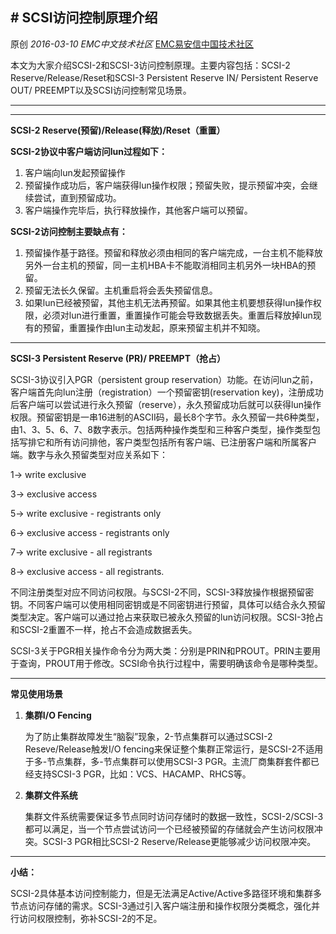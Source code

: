 ## # SCSI访问控制原理介绍

原创 *2016-03-10* *EMC中文技术社区* [EMC易安信中国技术社区](https://mp.weixin.qq.com/s?__biz=MjM5NjY0NzAwMg==&mid=402493057&idx=2&sn=ea6865ed0895bf7b21bedcd75e43486e&scene=21##)

本文为大家介绍SCSI-2和SCSI-3访问控制原理。主要内容包括：SCSI-2 Reserve/Release/Reset和SCSI-3 Persistent Reserve IN/ Persistent Reserve OUT/ PREEMPT以及SCSI访问控制常见场景。

 

------

****

**SCSI-2 Reserve(预留)/Release(释放)/Reset（重置）**

 

**SCSI-2协议中客户端访问lun过程如下：**

1. 客户端向lun发起预留操作
2. 预留操作成功后，客户端获得lun操作权限；预留失败，提示预留冲突，会继续尝试，直到预留成功。
3. 客户端操作完毕后，执行释放操作，其他客户端可以预留。

**SCSI-2访问控制主要缺点有：**

1. 预留操作基于路径。预留和释放必须由相同的客户端完成，一台主机不能释放另外一台主机的预留，同一主机HBA卡不能取消相同主机另外一块HBA的预留。
2. 预留无法长久保留。主机重启将会丢失预留信息。
3. 如果lun已经被预留，其他主机无法再预留。如果其他主机要想获得lun操作权限，必须对lun进行重置，重置操作可能会导致数据丢失。重置后释放掉lun现有的预留，重置操作由lun主动发起，原来预留主机并不知晓。

 

------

**SCSI-3 Persistent Reserve (PR)/ PREEMPT（抢占）**

 

SCSI-3协议引入PGR（persistent group reservation）功能。在访问lun之前，客户端首先向lun注册（registration）一个预留密钥(reservation key)，注册成功后客户端可以尝试进行永久预留（reserve），永久预留成功后就可以获得lun操作权限。预留密钥是一串16进制的ASCII码，最长8个字节。永久预留一共6种类型，由1、3、5、6、7、8数字表示。包括两种操作类型和三种客户类型，操作类型包括写排它和所有访问排他，客户类型包括所有客户端、已注册客户端和所属客户端。数字与永久预留类型对应关系如下：

1-> write exclusive

3-> exclusive access

5-> write exclusive - registrants only

6-> exclusive access - registrants only

7-> write exclusive - all registrants

8-> exclusive access - all registrants.

不同注册类型对应不同访问权限。与SCSI-2不同，SCSI-3释放操作根据预留密钥。不同客户端可以使用相同密钥或是不同密钥进行预留，具体可以结合永久预留类型决定。客户端可以通过抢占来获取已被永久预留的lun访问权限。SCSI-3抢占和SCSI-2重置不一样，抢占不会造成数据丢失。

SCSI-3关于PGR相关操作命令分为两大类：分别是PRIN和PROUT。PRIN主要用于查询，PROUT用于修改。SCSI命令执行过程中，需要明确该命令是哪种类型。

 

------

**常见使用场景**

1. **集群I/O Fencing**

   为了防止集群故障发生“脑裂”现象，2-节点集群可以通过SCSI-2 Reseve/Release触发I/O fencing来保证整个集群正常运行，是SCSI-2不适用于多-节点集群，多-节点集群可以使用SCSI-3 PGR。主流厂商集群套件都已经支持SCSI-3 PGR，比如：VCS、HACAMP、RHCS等。

2. **集群文件系统**

   集群文件系统需要保证多节点同时访问存储时的数据一致性，SCSI-2/SCSI-3都可以满足，当一个节点尝试访问一个已经被预留的存储就会产生访问权限冲突。SCSI-3 PGR相比SCSI-2 Reserve/Release更能够减少访问权限冲突。

 

------

**小结：**

 

SCSI-2具体基本访问控制能力，但是无法满足Active/Active多路径环境和集群多节点访问存储的需求。SCSI-3通过引入客户端注册和操作权限分类概念，强化并行访问权限控制，弥补SCSI-2的不足。
